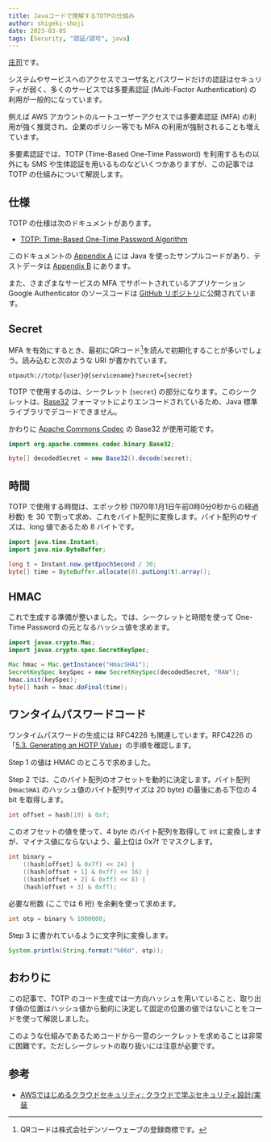 ```yaml
---
title: Javaコードで理解するTOTPの仕組み
author: shigeki-shoji
date: 2023-03-05
tags: [Security, "認証/認可", java]
---
```


[庄司](https://github.com/edward-mamezou)です。

システムやサービスへのアクセスでユーザ名とパスワードだけの認証はセキュリティが弱く、多くのサービスでは多要素認証 (Multi-Factor Authentication) の利用が一般的になっています。

例えば AWS アカウントのルートユーザーアクセスでは多要素認証 (MFA) の利用が強く推奨され、企業のポリシー等でも MFA の利用が強制されることも増えています。

多要素認証では、TOTP (Time-Based One-Time Password) を利用するもの以外にも SMS や生体認証を用いるものなどいくつかありますが、この記事では TOTP の仕組みについて解説します。

## 仕様

TOTP の仕様は次のドキュメントがあります。

- [TOTP: Time-Based One-Time Password Algorithm](https://tools.ietf.org/html/rfc6238)

このドキュメントの [Appendix A](https://www.rfc-editor.org/rfc/rfc6238#appendix-A) には Java を使ったサンプルコードがあり、テストデータは [Appendix B](https://www.rfc-editor.org/rfc/rfc6238#appendix-B) にあります。

また、さまざまなサービスの MFA でサポートされているアプリケーション Google Authenticator のソースコードは [GitHub リポジトリ](https://github.com/google/google-authenticator)に公開されています。

## Secret

MFA を有効にするとき、最初にQRコード[^1]を読んで初期化することが多いでしょう。読み込むと次のような URI が書かれています。

```text
otpauth://totp/{user}@{servicename}?secret={secret}
```

TOTP で使用するのは、シークレット (`secret`) の部分になります。このシークレットは、[Base32](https://www.rfc-editor.org/rfc/rfc4648#section-6) フォーマットによりエンコードされているため、Java 標準ライブラリでデコードできません。

かわりに [Apache Commons Codec](https://commons.apache.org/proper/commons-codec/) の Base32 が使用可能です。

```java
import org.apache.commons.codec.binary.Base32;

byte[] decodedSecret = new Base32().decode(secret);
```

## 時間

TOTP で使用する時間は、エポック秒 (1970年1月1日午前0時0分0秒からの経過秒数) を 30 で割って求め、これをバイト配列に変換します。バイト配列のサイズは、long 値であるため 8 バイトです。

```java
import java.time.Instant;
import java.nio.ByteBuffer;

long t = Instant.now.getEpochSecond / 30;
byte[] time = ByteBuffer.allocate(8).putLong(t).array();
```

## HMAC

これで生成する準備が整いました。では、シークレットと時間を使って One-Time Password の元となるハッシュ値を求めます。

```java
import javax.crypto.Mac;
import javax.crypto.spec.SecretKeySpec;

Mac hmac = Mac.getInstance("HmacSHA1");
SecretKeySpec keySpec = new SecretKeySpec(decodedSecret, "RAW");
hmac.init(keySpec);
byte[] hash = hmac.doFinal(time);
```

## ワンタイムパスワードコード

ワンタイムパスワードの生成には RFC4226 も関連しています。RFC4226 の「[5.3. Generating an HOTP Value](https://www.rfc-editor.org/rfc/rfc4226#section-5.3)」の手順を確認します。

Step 1 の値は HMAC のところで求めました。

Step 2 では、このバイト配列のオフセットを動的に決定します。バイト配列 (`HmacSHA1` のハッシュ値のバイト配列サイズは 20 byte) の最後にある下位の 4 bit を取得します。

```java
int offset = hash[19] & 0xf;
```

このオフセットの値を使って、4 byte のバイト配列を取得して int に変換しますが、マイナス値にならないよう、最上位は 0x7f でマスクします。

```java
int binary =
    ((hash[offset] & 0x7f) << 24) |
    ((hash[offset + 1] & 0xff) << 16) |
    ((hash[offset + 2] & 0xff) << 8) |
    (hash[offset + 3] & 0xff);
```

必要な桁数 (ここでは 6 桁) を余剰を使って求めます。

```java
int otp = binary % 1000000;
```

Step 3 に書かれているように文字列に変換します。

```java
System.println(String.format("%06d", otp));
```

## おわりに

この記事で、TOTP のコード生成では一方向ハッシュを用いていること、取り出す値の位置はハッシュ値から動的に決定して固定の位置の値ではないことをコードを使って解説しました。

このような仕組みであるためコードから一意のシークレットを求めることは非常に困難です。ただしシークレットの取り扱いには注意が必要です。

## 参考

- [AWSではじめるクラウドセキュリティ: クラウドで学ぶセキュリティ設計/実装](https://www.amazon.co.jp/dp/4910313036)

[^1]: QRコードは株式会社デンソーウェーブの登録商標です。